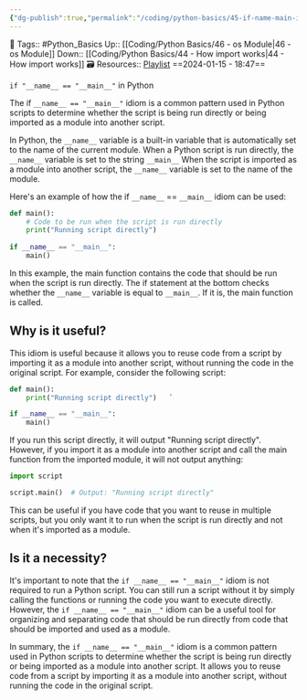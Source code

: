 ```yaml
---
{"dg-publish":true,"permalink":"/coding/python-basics/45-if-name-main-in-python/","dgPassFrontmatter":true,"noteIcon":"3","created":"2024-01-15T18:44:33.767+05:30","updated":"2024-01-23T22:54:30.156+05:30"}
---
```


🧶 Tags:: #Python_Basics 
Up:: [[Coding/Python Basics/46 - os Module\|46 - os Module]]
Down:: [[Coding/Python Basics/44 - How import works\|44 - How import works]]
🗃 Resources:: [Playlist](https://www.youtube.com/playlist?list=PLu0W_9lII9agwh1XjRt242xIpHhPT2llg)
==2024-01-15 - 18:47==

`if "__name__ == "__main__"` in Python

The if `__name__ == "__main__"` idiom is a common pattern used in Python scripts to determine whether the script is being run directly or being imported as a module into another script.

In Python, the `__name__` variable is a built-in variable that is automatically set to the name of the current module. When a Python script is run directly, the `__name__` variable is set to the string `__main__` When the script is imported as a module into another script, the `__name__` variable is set to the name of the module.

Here's an example of how the if `__name__` == `__main__` idiom can be used:

```python
def main():
	# Code to be run when the script is run directly
	print("Running script directly")
	
if __name__ == "__main__":
	main()
```

In this example, the main function contains the code that should be run when the script is run directly. The if statement at the bottom checks whether the `__name__` variable is equal to `__main__`. If it is, the main function is called.

## Why is it useful?
This idiom is useful because it allows you to reuse code from a script by importing it as a module into another script, without running the code in the original script. For example, consider the following script:
```python
def main():
	print("Running script directly")   `

if __name__ == "__main__":
	main()
```

If you run this script directly, it will output "Running script directly". However, if you import it as a module into another script and call the main function from the imported module, it will not output anything:
```python
import script

script.main()  # Output: "Running script directly"
```

This can be useful if you have code that you want to reuse in multiple scripts, but you only want it to run when the script is run directly and not when it's imported as a module.

## Is it a necessity?
It's important to note that the `if __name__ == "__main__"` idiom is not required to run a Python script. You can still run a script without it by simply calling the functions or running the code you want to execute directly. However, the `if __name__ == "__main__"` idiom can be a useful tool for organizing and separating code that should be run directly from code that should be imported and used as a module.

In summary, the `if __name__ == "__main__"` idiom is a common pattern used in Python scripts to determine whether the script is being run directly or being imported as a module into another script. It allows you to reuse code from a script by importing it as a module into another script, without running the code in the original script.
